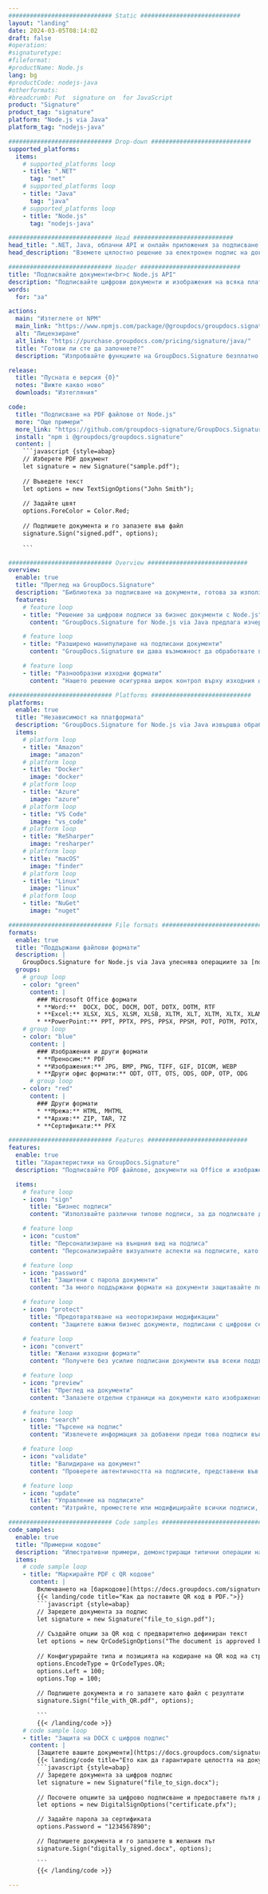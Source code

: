 ```yaml
---
############################# Static ############################
layout: "landing"
date: 2024-03-05T08:14:02
draft: false
#operation: 
#signaturetype: 
#fileformat: 
#productName: Node.js
lang: bg
#productCode: nodejs-java
#otherformats: 
#breadcrumb: Put  signature on  for JavaScript
product: "Signature"
product_tag: "signature"
platform: "Node.js via Java"
platform_tag: "nodejs-java"

############################# Drop-down ############################
supported_platforms:
  items:
    # supported_platforms loop
    - title: ".NET"
      tag: "net"
    # supported_platforms loop
    - title: "Java"
      tag: "java"
    # supported_platforms loop
    - title: "Node.js"
      tag: "nodejs-java"

############################# Head ############################
head_title: ".NET, Java, облачни API и онлайн приложения за подписване на документи"
head_description: "Вземете цялостно решение за електронен подпис на документи за .NET, Java и базирани на облак приложения. Подписвайте обичайните формати на документи онлайн с помощта на проста функция за плъзгане и пускане"

############################# Header ############################
title: "Подписвайте документи<br>с Node.js API"
description: "Подписвайте цифрови документи и изображения на всяка платформа, като използвате нашите гъвкави API и базирани на приложения решения за програмисти и крайни потребители."
words:
  for: "за"

actions:
  main: "Изтеглете от NPM"
  main_link: "https://www.npmjs.com/package/@groupdocs/groupdocs.signature/"
  alt: "Лицензиране"
  alt_link: "https://purchase.groupdocs.com/pricing/signature/java/"
  title: "Готови ли сте да започнете?"
  description: "Изпробвайте функциите на GroupDocs.Signature безплатно или поискайте лиценз"

release:
  title: "Пусната е версия {0}"
  notes: "Вижте какво ново"
  downloads: "Изтегляния"

code:
  title: "Подписване на PDF файлове от Node.js"
  more: "Още примери"
  more_link: "https://github.com/groupdocs-signature/GroupDocs.Signature-for-Node.js-via-Java/"
  install: "npm i @groupdocs/groupdocs.signature"
  content: |
    ```javascript {style=abap}   
    // Изберете PDF документ
    let signature = new Signature("sample.pdf");
    
    // Въведете текст
    let options = new TextSignOptions("John Smith");
    
    // Задайте цвят
    options.ForeColor = Color.Red;
    
    // Подпишете документа и го запазете във файл
    signature.Sign("signed.pdf", options);
    
    ```

############################# Overview ############################
overview:
  enable: true
  title: "Преглед на GroupDocs.Signature"
  description: "Библиотека за подписване на документи, готова за използване в приложения Node.js"
  features:
    # feature loop
    - title: "Решение за цифрови подписи за бизнес документи с Node.js"
      content: "GroupDocs.Signature for Node.js via Java предлага изчерпателен набор от опции за цифров подпис за PDF, Office документи и изображения. Налични са текст, баркодове, изображения, цифрови сертификати и метаданни. Рационализираната обработка на документи гарантира ефективност."

    # feature loop
    - title: "Разширено манипулиране на подписани документи"
      content: "GroupDocs.Signature ви дава възможност да обработвате подписани документи. Търсете и валидирайте подписи, като използвате различни критерии. Освен това извличайте подробна информация за документа или генерирайте изображения за визуализация на страници."

    # feature loop
    - title: "Разнообразни изходни формати"
      content: "Нашето решение осигурява широк контрол върху изходния формат на подписаните документи. Прецизно позиционирайте подписите на всяка страница и персонализирайте външния им вид. Запазете подписани документи в многобройни поддържани формати и по желание ги защитете с пароли."

############################# Platforms ############################
platforms:
  enable: true
  title: "Независимост на платформата"
  description: "GroupDocs.Signature for Node.js via Java извършва обработка на документи с различни операционни системи"
  items:
    # platform loop
    - title: "Amazon"
      image: "amazon"
    # platform loop
    - title: "Docker"
      image: "docker"
    # platform loop
    - title: "Azure"
      image: "azure"
    # platform loop
    - title: "VS Code"
      image: "vs_code"
    # platform loop
    - title: "ReSharper"
      image: "resharper"
    # platform loop
    - title: "macOS"
      image: "finder"
    # platform loop
    - title: "Linux"
      image: "linux"
    # platform loop
    - title: "NuGet"
      image: "nuget"

############################# File formats ############################
formats:
  enable: true
  title: "Поддържани файлови формати"
  description: |
    GroupDocs.Signature for Node.js via Java улеснява операциите за [популярните файлови формати](https://docs.groupdocs.com/signature/java/supported-document-formats/).
  groups:
    # group loop
    - color: "green"
      content: |
        ### Microsoft Office формати
        * **Word:**  DOCX, DOC, DOCM, DOT, DOTX, DOTM, RTF
        * **Excel:** XLSX, XLS, XLSM, XLSB, XLTM, XLT, XLTM, XLTX, XLAM, SXC, SpreadsheetML
        * **PowerPoint:** PPT, PPTX, PPS, PPSX, PPSM, POT, POTM, POTX, PPTM
    # group loop
    - color: "blue"
      content: |
        ### Изображения и други формати
        * **Преносим:** PDF
        * **Изображения:** JPG, BMP, PNG, TIFF, GIF, DICOM, WEBP
        * **Други офис формати:** ODT, OTT, OTS, ODS, ODP, OTP, ODG
      # group loop
    - color: "red"
      content: |
        ### Други формати
        * **Мрежа:** HTML, MHTML
        * **Архив:** ZIP, TAR, 7Z
        * **Сертификати:** PFX

############################# Features ############################
features:
  enable: true
  title: "Характеристики на GroupDocs.Signature"
  description: "Подписвайте PDF файлове, документи на Office и изображения с цифрови подписи"

  items:
    # feature loop
    - icon: "sign"
      title: "Бизнес подписи"
      content: "Използвайте различни типове подписи, за да подписвате документи. Поставете цифрови подписи прецизно на всяка страница."

    # feature loop
    - icon: "custom"
      title: "Персонализиране на външния вид на подписа"
      content: "Персонализирайте визуалните аспекти на подписите, като коригирате цвят, шрифт, граници, ротация и други, за да постигнете желания резултат."

    # feature loop
    - icon: "password"
      title: "Защитени с парола документи"
      content: "За много поддържани формати на документи защитавайте подписаните документи с парола за допълнителна сигурност."

    # feature loop
    - icon: "protect"
      title: "Предотвратяване на неоторизирани модификации"
      content: "Защитете важни бизнес документи, подписани с цифрови сертификати, от неразрешени промени."

    # feature loop
    - icon: "convert"
      title: "Желани изходни формати"
      content: "Получете без усилие подписани документи във всеки поддържан формат. Конвертирайте документи на MS Word в PDF формат с лекота."

    # feature loop
    - icon: "preview"
      title: "Преглед на документи"
      content: "Запазете отделни страници на документи като изображения за бъдещи нужди."

    # feature loop
    - icon: "search"
      title: "Търсене на подпис"
      content: "Извлечете информация за добавени преди това подписи във вашите документи."

    # feature loop
    - icon: "validate"
      title: "Валидиране на документ"
      content: "Проверете автентичността на подписите, представени във всеки документ."

    # feature loop
    - icon: "update"
      title: "Управление на подписите"
      content: "Изтрийте, преместете или модифицирайте всички подписи, поставени на всяка страница на документ."

############################# Code samples ############################
code_samples:
  enable: true
  title: "Примерни кодове"
  description: "Илюстративни примери, демонстриращи типични операции на GroupDocs.Signature for Node.js via Java"
  items:
    # code sample loop
    - title: "Маркирайте PDF с QR кодове"
      content: |
        Включването на [баркодове](https://docs.groupdocs.com/signature/java/esign-document-with-qr-code-signature/) в конкретни страници на PDF документи може да рационализира бизнес процесите. Този раздел предоставя пример за добавяне на QR код с помощта на GroupDocs.Signature for Node.js via Java.
        {{< landing/code title="Как да поставите QR код в PDF.">}}
        ```javascript {style=abap}
        // Заредете документа за подпис
        let signature = new Signature("file_to_sign.pdf");
        
        // Създайте опции за QR код с предварително дефиниран текст
        let options = new QrCodeSignOptions("The document is approved by John Smith");
        
        // Конфигурирайте типа и позицията на кодиране на QR код на страницата
        options.EncodeType = QrCodeTypes.QR;
        options.Left = 100;
        options.Top = 100;
            
        // Подпишете документа и го запазете като файл с резултати
        signature.Sign("file_with_QR.pdf", options);
        
        ```
        {{< /landing/code >}}
    # code sample loop
    - title: "Защита на DOCX с цифров подпис"
      content: |
        [Защитете вашите документи](https://docs.groupdocs.com/signature/java/esign-document-with-digital-signature/) чрез подписи, базирани на цифрови сертификати. Цифровият подпис защитава вашите бизнес документи срещу промяна на съдържанието.
        {{< landing/code title="Ето как да гарантирате целостта на документа.">}}
        ```javascript {style=abap}   
        // Заредете документа за цифров подпис
        let signature = new Signature("file_to_sign.docx");
        
        // Посочете опциите за цифрово подписване и предоставете пътя до файла със сертификата
        let options = new DigitalSignOptions("certificate.pfx");

        // Задайте парола за сертификата
        options.Password = "1234567890";

        // Подпишете документа и го запазете в желания път
        signature.Sign("digitally_signed.docx", options);

        ```
        {{< /landing/code >}}

---
```

